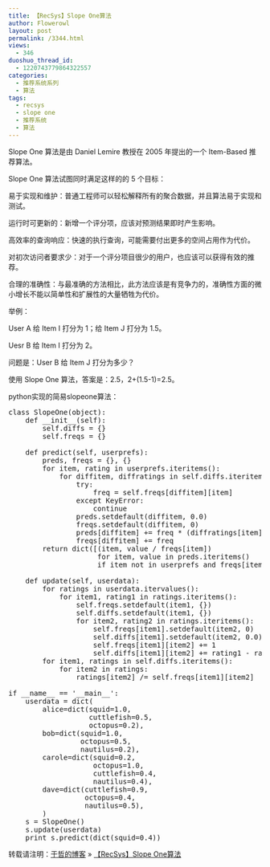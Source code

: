 ```yaml
---
title: 【RecSys】Slope One算法
author: Flowerowl
layout: post
permalink: /3344.html
views:
  - 346
duoshuo_thread_id:
  - 1220743779864322557
categories:
  - 推荐系统系列
  - 算法
tags:
  - recsys
  - slope one
  - 推荐系统
  - 算法
---
```

Slope One 算法是由 Daniel Lemire 教授在 2005 年提出的一个 Item-Based 推荐算法。

Slope One 算法试图同时满足这样的的 5 个目标：

易于实现和维护：普通工程师可以轻松解释所有的聚合数据，并且算法易于实现和测试。

运行时可更新的：新增一个评分项，应该对预测结果即时产生影响。

高效率的查询响应：快速的执行查询，可能需要付出更多的空间占用作为代价。

对初次访问者要求少：对于一个评分项目很少的用户，也应该可以获得有效的推荐。

合理的准确性：与最准确的方法相比，此方法应该是有竞争力的，准确性方面的微小增长不能以简单性和扩展性的大量牺牲为代价。

举例：

User A 给 Item I 打分为 1；给 Item J 打分为 1.5。

Uesr B 给 Item I 打分为 2。

问题是：User B 给 Item J 打分为多少？

使用 Slope One 算法，答案是：2.5，2+(1.5-1)=2.5。

python实现的简易slopeone算法：

<pre class="brush:py">class SlopeOne(object):
    def __init__(self):
        self.diffs = {}
        self.freqs = {}
 
    def predict(self, userprefs):
        preds, freqs = {}, {}
        for item, rating in userprefs.iteritems():
            for diffitem, diffratings in self.diffs.iteritems():
                try:
                    freq = self.freqs[diffitem][item]
                except KeyError:
                    continue
                preds.setdefault(diffitem, 0.0)
                freqs.setdefault(diffitem, 0)
                preds[diffitem] += freq * (diffratings[item] + rating)
                freqs[diffitem] += freq
        return dict([(item, value / freqs[item])
                     for item, value in preds.iteritems()
                     if item not in userprefs and freqs[item] &gt; 0])
 
    def update(self, userdata):
        for ratings in userdata.itervalues():
            for item1, rating1 in ratings.iteritems():
                self.freqs.setdefault(item1, {})
                self.diffs.setdefault(item1, {})
                for item2, rating2 in ratings.iteritems():
                    self.freqs[item1].setdefault(item2, 0)
                    self.diffs[item1].setdefault(item2, 0.0)
                    self.freqs[item1][item2] += 1
                    self.diffs[item1][item2] += rating1 - rating2
        for item1, ratings in self.diffs.iteritems():
            for item2 in ratings:
                ratings[item2] /= self.freqs[item1][item2]
 
if __name__ == '__main__':
    userdata = dict(
        alice=dict(squid=1.0,
                   cuttlefish=0.5,
                   octopus=0.2),
        bob=dict(squid=1.0,
                 octopus=0.5,
                 nautilus=0.2),
        carole=dict(squid=0.2,
                    octopus=1.0,
                    cuttlefish=0.4,
                    nautilus=0.4),
        dave=dict(cuttlefish=0.9,
                  octopus=0.4,
                  nautilus=0.5),
        )
    s = SlopeOne()
    s.update(userdata)
    print s.predict(dict(squid=0.4))</pre>

转载请注明：[于哲的博客][1] &raquo; [【RecSys】Slope One算法][2]

 [1]: http://localhost/wordpress
 [2]: http://localhost/wordpress/3344.html